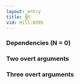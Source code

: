 ```yaml
---
layout: entry
title: སྒྲོད་
vid: Hill:0395
---
```

### Dependencies (N = 0)


### Two overt arguments


### Three overt arguments
